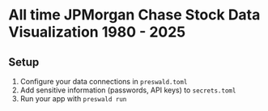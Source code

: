 # All time JPMorgan Chase Stock Data Visualization 1980 - 2025

## Setup
1. Configure your data connections in `preswald.toml`
2. Add sensitive information (passwords, API keys) to `secrets.toml`
3. Run your app with `preswald run`